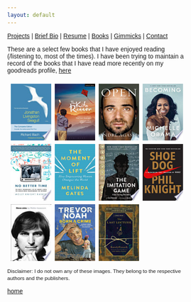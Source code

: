 ```yaml
---
layout: default
---
```

[Projects](./projects.html) | [Brief Bio](./bio.html) | [Resume](./resume.html) | [Books](./books.html) | [Gimmicks](https://www.behance.net/kvarada) | [Contact](./contacts.html)

<html>

<head>

<link rel="stylesheet" href="https://cdnjs.cloudflare.com/ajax/libs/font-awesome/4.7.0/css/font-awesome.min.css">

</head>

<style>
* {
  box-sizing: border-box;
}

body {
  margin: 0;
  font-family: Arial;
}

.header {
  text-align: center;
  padding: 32px;
}

.row {
  display: -ms-flexbox; /* IE10 */
  display: flex;
  -ms-flex-wrap: wrap; /* IE10 */
  flex-wrap: wrap;
  padding: 0 4px;
}

/* Create four equal columns that sits next to each other */
.column {
  -ms-flex: 25%; /* IE10 */
  flex: 25%;
  max-width: 25%;
  padding: 0 4px;
}

.column img {
  margin-top: 8px;
  vertical-align: middle;
  width: 100%;
}

/* Responsive layout - makes a two column-layout instead of four columns */
@media screen and (max-width: 800px) {
  .column {
    -ms-flex: 50%;
    flex: 50%;
    max-width: 50%;
  }
}

/* Responsive layout - makes the two columns stack on top of each other instead of next to each other */
@media screen and (max-width: 600px) {
  .column {
    -ms-flex: 100%;
    flex: 100%;
    max-width: 100%;
  }
}
</style>
<body>

<!-- Header -->
<p>These are a select few books that I have enjoyed reading (/listening to, most of the times). I have been trying to maintain a record of the books that I have read more recently on my goodreads profile, <a href="https://www.goodreads.com/kvarada">here</a></p>

<!-- Photo Grid -->
<div class="row"> 
  <div class="column">
    <img src="/assets/img/jonathan_livingston_seagull_tile.jpeg" style="width:100px;height:128px;" title="Jonahan Livingston Seagull" alt="Jonathan Livingston Seagull">
    <img src="/assets/img/no_better_time_tile.jpeg" style="width:100px;height:128px;" title="No Better Time" alt="No Better Time">
    <img src="/assets/img/jobs_tile.jpeg" style="width:100px;height:128px;" title="Steve Jobs" alt="Steve Jobs">
   
  </div>
  <div class="column">
    <img src="/assets/img/kite_runner_tile.jpeg" style="width:100px;height:128px;" title="The Kite Runner" alt="The Kite Runner">
    <img src="/assets/img/moment_of_lift_tile.jpeg" style="width:100px;height:128px;" title="The Moment of Lift" alt="The Moment of Lift">
    <img src="/assets/img/born_a_crime_tile.jpeg" style="width:100px;height:128px;" title="Born A Crime" alt="Born A Crime">

  </div>  
  <div class="column">
    <img src="/assets/img/open_tile.jpeg" style="width:100px;height:128px;" title="Open" alt="Open">
    <img src="/assets/img/imitation_game_tile.jpeg" style="width:100px;height:128px;" title="The Imitation Game" alt="The Imitation Game">
    <img src="/assets/img/last_lecture_tile.jpeg" style="width:100px;height:128px;" title="The Last Lecture" alt="The Last Lecture">

  </div>
  <div class="column">
    <img src="/assets/img/becoming_tile.jpeg" style="width:100px;height:128px;" title="Becoming" alt="Becoming">
    <img src="/assets/img/shoe_dog_tile.jpeg" style="width:100px;height:128px;" title="Shoe Dog" alt="Shoe Dog">
    
  </div>
</div>

<p> <small> Disclaimer: I do not own any of these images. They belong to the respective authors and the publishers. </small> </p>
</body>

</html>

[home](./)